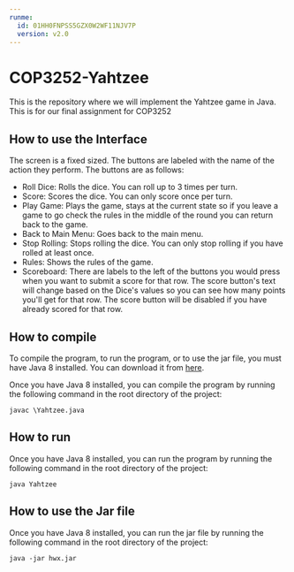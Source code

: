 ```yaml
---
runme:
  id: 01HH0FNPSS5GZX0W2WF11NJV7P
  version: v2.0
---
```


# COP3252-Yahtzee

This is the repository where we will implement the Yahtzee game in Java. This is for our final assignment for COP3252

## How to use the Interface

The screen is a fixed sized. The buttons are labeled with the name of the action they perform. The buttons are as follows:

- Roll Dice: Rolls the dice. You can roll up to 3 times per turn.
- Score: Scores the dice. You can only score once per turn.
- Play Game: Plays the game, stays at the current state so if you leave a game to go check the rules in the middle of the round you can return back to the game.
- Back to Main Menu: Goes back to the main menu.
- Stop Rolling: Stops rolling the dice. You can only stop rolling if you have rolled at least once.
- Rules: Shows the rules of the game.
- Scoreboard: There are labels to the left of the buttons you would press when you want to submit a score for that row. The score button's text will change based on the Dice's values so you can see how many points you'll get for that row. The score button will be disabled if you have already scored for that row.

## How to compile

To compile the program, to run the program, or to use the jar file, you must have Java 8 installed. You can download it from [here](https://www.oracle.com/technetwork/java/javase/downloads/jdk8-downloads-2133151.html). 

Once you have Java 8 installed, you can compile the program by running the following command in the root directory of the project:

```javac \Yahtzee.java```

## How to run

Once you have Java 8 installed, you can run the program by running the following command in the root directory of the project:

```java Yahtzee```

## How to use the Jar file

 Once you have Java 8 installed, you can run the jar file by running the following command in the root directory of the project:

```java -jar hwx.jar```
